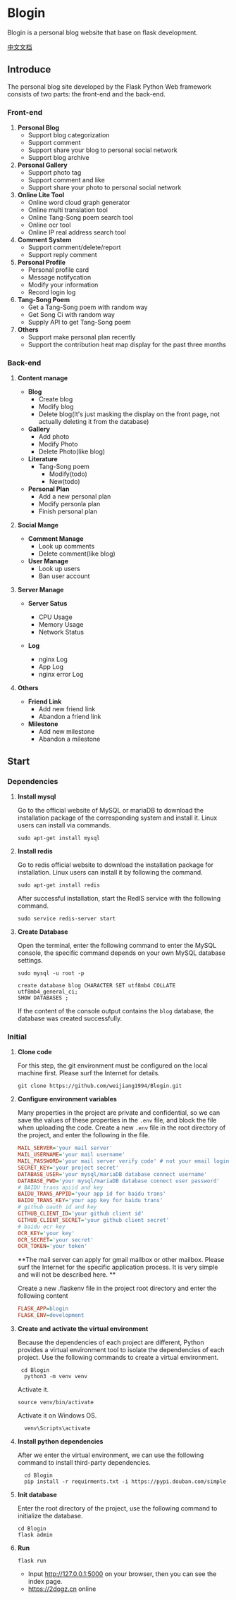# Blogin

Blogin is a personal blog website that base on flask development.

[中文文档](https://github.com/weijiang1994/Blogin/blob/master/README.md)

## Introduce

The personal blog site developed by the Flask Python Web framework consists of two parts: the front-end and the back-end.

### Front-end

1. **Personal Blog**
   - Support blog categorization
   - Support comment 
   - Support  share your blog to personal social network
   - Support blog archive
2. **Personal Gallery**
   - Support photo tag
   - Support comment and like
   - Support share your photo to personal social network
3. **Online Lite Tool**
   - Online word cloud graph generator
   - Online multi translation tool
   - Online Tang-Song poem search tool
   - Online ocr tool
   - Online IP real address search tool
4. **Comment System**
   - Support comment/delete/report
   - Support reply comment
5. **Personal Profile**
   - Personal profile card
   - Message notifycation
   - Modify your information
   - Record login log
6. **Tang-Song Poem**
   - Get a Tang-Song poem with random way
   - Get Song Ci with random way
   - Supply API to get Tang-Song poem
7. **Others**
   - Support make personal plan recently
   - Support the contribution heat map display for the past three months

### Back-end

1. **Content manage**

   - **Blog** 
     - Create blog
     - Modify blog
     - Delete blog(It's just masking the display on the front page, not actually deleting it from the database)
   - **Gallery**
     - Add photo
     - Modify Photo
     - Delete Photo(like blog)
   - **Literature**
     - Tang-Song poem
       - Modify(todo)
       - New(todo)
   - **Personal Plan**
     - Add a new personal plan
     - Modify personla plan
     - Finish personal plan

2. **Social Mange**

   - **Comment Manage**
     - Look up comments
     - Delete comment(like blog)
   - **User Manage**
     - Look up users
     - Ban user account

3. **Server Manage**

   - **Server Satus**
     - CPU Usage
     - Memory Usage
     - Network Status

   - **Log**
     - nginx Log
     - App Log
     - nginx error Log

4. **Others**

   - **Friend Link**
     - Add new friend link
     - Abandon a friend link
   - **Milestone**
     - Add new milestone
     - Abandon a milestone

## Start

### Dependencies

1. **Install mysql**

   Go to the official website of MySQL or mariaDB to download the installation package of the corresponding system and install it. Linux users can install via commands.

   ```shell
   sudo apt-get install mysql
   ```

2. **Install redis**

   Go to redis official website to download the installation package for installation. Linux users can install it by following the command.

   ```shell
   sudo apt-get install redis
   ```

   After successful installation, start the RedIS service with the following command.

   ```shell
   sudo service redis-server start
   ```

3. **Create Database**

   Open the terminal, enter the following command to enter the MySQL console, the specific command depends on your own MySQL database settings.

   ```shell
   sudo mysql -u root -p
   ```

   ```mysql
   create database blog CHARACTER SET utf8mb4 COLLATE utf8mb4_general_ci;
   SHOW DATABASES ;
   ```

   If the content of the console output contains the `blog` database, the database was created successfully.

### Initial

1. **Clone code**

   For this step, the git environment must be configured on the local machine first. Please surf the Internet for details.

   ```shell
   git clone https://github.com/weijiang1994/Blogin.git
   ```

2. **Configure environment variables** 

   Many properties in the project are private and confidential, so we can save the values of these properties in the `.env` file, and block the file when uploading the code. Create a new `.env` file in the root directory of the project, and enter the following in the file.

   ```INI
   MAIL_SERVER='your mail server'
   MAIL_USERNAME='your mail username'
   MAIL_PASSWORD='your mail server verify code' # not your email login password
   SECRET_KEY='your project secret'
   DATABASE_USER='your mysql/mariaDB database connect username'
   DATABASE_PWD='your mysql/mariaDB database connect user password'
   # BAIDU trans apiid and key
   BAIDU_TRANS_APPID='your app id for baidu trans'
   BAIDU_TRANS_KEY='your app key for baidu trans'
   # github oauth id and key
   GITHUB_CLIENT_ID='your github client id'
   GITHUB_CLIENT_SECRET='your github client secret'
   # baidu ocr key
   OCR_KEY='your key'
   OCR_SECRET='your secret'
   OCR_TOKEN='your token'
   ```

   **The mail server can apply for gmail mailbox or other mailbox. Please surf the Internet for the specific application process. It is very simple and will not be described here. **

   Create a new .flaskenv file in the project root directory and enter the following content

   ```ini
   FLASK_APP=blogin
   FLASK_ENV=development
   ```

3. **Create and activate the virtual environment**

   Because the dependencies of each project are different, Python provides a virtual environment tool to isolate the dependencies of each project. Use the following commands to create a virtual environment.

   ```shell
    cd Blogin
     python3 -m venv venv
   ```

   Activate it.

   ```shell
   source venv/bin/activate
   ```

   Activate it on Windows OS.

   ```shell
     venv\Scripts\activate
   ```

4. **Install python dependencies**

   After we enter the virtual environment, we can use the following command to install third-party dependencies.

   ```shell
     cd Blogin
     pip install -r requirments.txt -i https://pypi.douban.com/simple
   ```

5. **Init database**

   Enter the root directory of the project, use the following command to initialize the database.

   ```shell
   cd Blogin
   flask admin
   ```

6. **Run**

   ```shell
   flask run
   ```

   - Input http://127.0.0.1:5000 on your browser, then you can see the index page.
   - https://2dogz.cn online